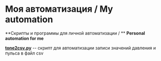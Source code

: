 # Моя автоматизация / Мy automation

**Скрипты и программы для личной автоматизации / **
**Personal automation for me**

**[tone2csv.py](tone2csv)** -- cкрипт для автоматизации записи значений давления и пульса в файл csv


